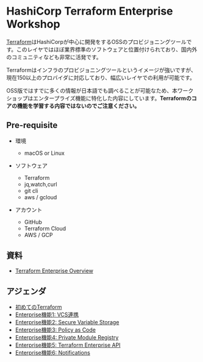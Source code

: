 # HashiCorp Terraform Enterprise Workshop

[Terraform](https://www.terraform.io/)はHashiCorpが中心に開発をするOSSのプロビジョニングツールです。このレイヤではほぼ業界標準のソフトウェアと位置付けられており、国内外のコミュニティなども非常に活発です。

Terraformはインフラのプロビジョニングツールというイメージが強いですが、現在150以上のプロバイダに対応しており、幅広いレイヤでの利用が可能です。

OSS版ではすでに多くの情報が日本語でも調べることが可能なため、本ワークショップはエンタープライズ機能に特化した内容にしています。**Terraformのコアの機能を学習する内容ではないのでご注意ください。**

## Pre-requisite

* 環境
	* macOS or Linux

* ソフトウェア
	* Terraform
	* jq,watch,curl
	* git cli
	* aws / gcloud

* アカウント
	* GitHub
	* Terraform Cloud
	* AWS / GCP

## 資料

* [Terraform Enterprise Overview](https://docs.google.com/presentation/d/1Ovdee0FIrJ_h66B5DToQNYKWJ9XRbudS0RCk4d_x1Eg/edit?usp=sharing)

## アジェンダ
* [初めてのTerraform](https://github.com/hashicorp-japan/terraform-workshop/blob/master/contents/hello-terraform.md)
* [Enterprise機能1: VCS連携](https://github.com/hashicorp-japan/terraform-workshop/blob/master/contents/vcs.md)
* [Enterprise機能2: Secure Variable Storage](https://github.com/hashicorp-japan/terraform-workshop/blob/master/contents/variables.md)
* [Enterprise機能3: Policy as Code](https://github.com/hashicorp-japan/terraform-workshop/blob/master/contents/sentinel.md)
* [Enterprise機能4: Private Module Registry](https://github.com/hashicorp-japan/terraform-workshop/blob/master/contents/module.md)
* [Enterprise機能5: Terraform Enterprise API](https://github.com/hashicorp-japan/terraform-workshop/blob/master/contents/tf-api.md)
* [Enterprise機能6: Notifications](https://github.com/hashicorp-japan/terraform-workshop/blob/master/notifications.md)
